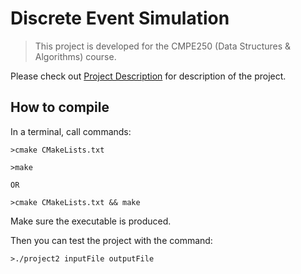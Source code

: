 # Discrete Event Simulation

> This project is developed for the CMPE250 (Data Structures & Algorithms) course.

Please check out [Project Description](https://github.com/hsnbsrbalaban/discrete-event-simulation/blob/master/Project2.pdf) for description of the project.

## How to compile

In a terminal, call commands:
```
>cmake CMakeLists.txt

>make

OR

>cmake CMakeLists.txt && make

```
Make sure the executable is produced.

Then you can test the project with the command:
```
>./project2 inputFile outputFile
```
